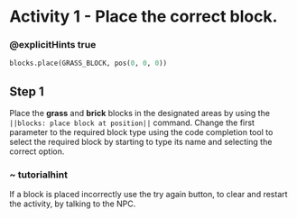 # Activity 1 - Place the correct block.

### @explicitHints true

```python
blocks.place(GRASS_BLOCK, pos(0, 0, 0))
```

## Step 1
Place the **grass** and **brick** blocks in the designated areas by using the `||blocks: place block at position||` command. Change the first parameter to the required block type 
using the code completion tool to select the required block by starting to type its name and selecting the correct option.
### ~ tutorialhint 
If a block is placed incorrectly use the try again button, to clear and restart the activity, by talking to the NPC. 